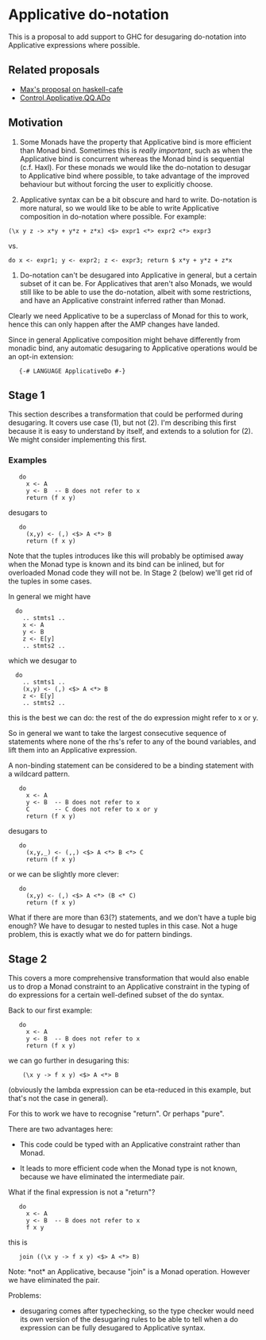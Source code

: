 # Applicative do-notation



This is a proposal to add support to GHC for desugaring do-notation into Applicative expressions where possible.


## Related proposals


- [
  Max's proposal on haskell-cafe](http://www.haskell.org/pipermail/haskell-cafe/2011-September/095153.html)
- [
  Control.Applicative.QQ.ADo](http://hackage.haskell.org/package/applicative-quoters-0.1.0.7/docs/Control-Applicative-QQ-ADo.html)

## Motivation


1. Some Monads have the property that Applicative bind is more
  efficient than Monad bind.  Sometimes this is *really
  important*, such as when the Applicative bind is 
  concurrent whereas the Monad bind is sequential (c.f. Haxl).  For
  these monads we would like the do-notation to desugar to
  Applicative bind where possible, to take advantage of the improved
  behaviour but without forcing the user to explicitly choose.

1. Applicative syntax can be a bit obscure and hard to write.
  Do-notation is more natural, so we would like to be able to write
  Applicative composition in do-notation where possible.  For example:

  ```wiki
  (\x y z -> x*y + y*z + z*x) <$> expr1 <*> expr2 <*> expr3
  ```

  vs.

  ```wiki
  do x <- expr1; y <- expr2; z <- expr3; return $ x*y + y*z + z*x
  ```

1. Do-notation can't be desugared into Applicative in general, but a certain
  subset of it can be.  For Applicatives that aren't also Monads, we would still like to
  be able to use the do-notation, albeit with some restrictions,
  and have an Applicative constraint inferred rather than Monad.


Clearly we need Applicative to be a superclass of Monad for this to
work, hence this can only happen after the AMP changes have landed.



Since in general Applicative composition might behave differently from monadic bind, any automatic desugaring to Applicative operations would be an opt-in extension:


```wiki
   {-# LANGUAGE ApplicativeDo #-}
```

## Stage 1



This section describes a transformation that could be performed during
desugaring.  It covers use case (1), but not (2).  I'm describing this
first because it is easy to understand by itself, and extends to a
solution for (2).  We might consider implementing this first.


### Examples


```wiki
   do
     x <- A
     y <- B  -- B does not refer to x
     return (f x y)
```


desugars to


```wiki
   do
     (x,y) <- (,) <$> A <*> B
     return (f x y)
```


Note that the tuples introduces like this will probably be optimised
away when the Monad type is known and its bind can be inlined, but for
overloaded Monad code they will not be.  In Stage 2 (below) we'll get
rid of the tuples in some cases.



In general we might have


```wiki
  do
    .. stmts1 ..
    x <- A
    y <- B
    z <- E[y]
    .. stmts2 ..
```


which we desugar to


```wiki
  do
    .. stmts1 ..
    (x,y) <- (,) <$> A <*> B
    z <- E[y]
    .. stmts2 ..
```


this is the best we can do: the rest of the do expression might refer
to x or y.



So in general we want to take the largest consecutive sequence of
statements where none of the rhs's refer to any of the bound
variables, and lift them into an Applicative expression.



A non-binding statement can be considered to be a binding statement
with a wildcard pattern.


```wiki
   do
     x <- A
     y <- B  -- B does not refer to x
     C       -- C does not refer to x or y
     return (f x y)
```


desugars to


```wiki
   do
     (x,y,_) <- (,,) <$> A <*> B <*> C
     return (f x y)
```


or we can be slightly more clever:


```wiki
   do
     (x,y) <- (,) <$> A <*> (B <* C)
     return (f x y)
```


What if there are more than 63(?) statements, and we don't have a
tuple big enough?  We have to desugar to nested tuples in this case.
Not a huge problem, this is exactly what we do for pattern bindings.


## Stage 2



This covers a more comprehensive transformation that would also enable
us to drop a Monad constraint to an Applicative constraint in the
typing of do expressions for a certain well-defined subset of the do
syntax.



Back to our first example:


```wiki
   do
     x <- A
     y <- B  -- B does not refer to x
     return (f x y)
```


we can go further in desugaring this:


```wiki
    (\x y -> f x y) <$> A <*> B
```


(obviously the lambda expression can be eta-reduced in this example,
but that's not the case in general).



For this to work we have to recognise "return".  Or perhaps "pure".



There are two advantages here:


- This code could be typed with an Applicative constraint rather than
  Monad.

- It leads to more efficient code when the Monad type is not known,
  because we have eliminated the intermediate pair.


What if the final expression is not a "return"?


```wiki
   do
     x <- A
     y <- B  -- B does not refer to x
     f x y
```


this is


```wiki
   join ((\x y -> f x y) <$> A <*> B)
```


Note: \*not\* an Applicative, because "join" is a Monad operation.
However we have eliminated the pair.



Problems:


- desugaring comes after typechecking, so the type checker would need
  its own version of the desugaring rules to be able to tell when a
  do expression can be fully desugared to Applicative syntax.

